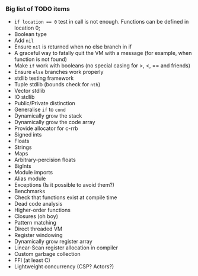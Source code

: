 ### Big list of TODO items

* `if location == 0` test in call is not enough. Functions can be defined in location 0;
* Boolean type
* Add `nil`
* Ensure `nil` is returned when no else branch in if
* A graceful way to fatally quit the VM with a message (for example, when function is not found)
* Make `if` work with booleans (no special casing for >, <, == and friends)
* Ensure `else` branches work properly
* stdlib testing framework
* Tuple stdlib (bounds check for `nth`)
* Vector stdlib
* IO stdlib
* Public/Private distinction
* Generalise `if` to `cond`
* Dynamically grow the stack
* Dynamically grow the code array
* Provide allocator for c-rrb
* Signed ints
* Floats
* Strings
* Maps
* Arbitrary-percision floats
* BigInts
* Module imports
* Alias module
* Exceptions (Is it possible to avoid them?)
* Benchmarks
* Check that functions exist at compile time
* Dead code analysis
* Higher-order functions
* Closures (oh boy)
* Pattern matching
* Direct threaded VM
* Register windowing
* Dynamically grow register array
* Linear-Scan register allocation in compiler
* Custom garbage collection
* FFI (at least C)
* Lightweight concurrency (CSP? Actors?)
